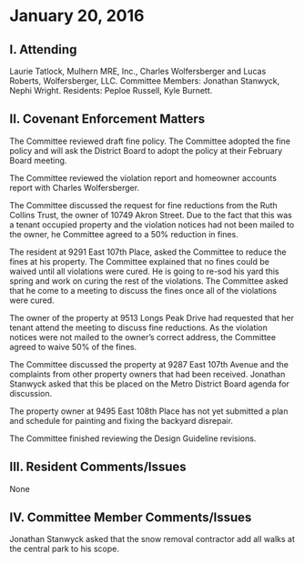 # January 20, 2016

## I. Attending
Laurie Tatlock, Mulhern MRE, Inc., Charles Wolfersberger and Lucas Roberts, Wolfersberger, LLC.  Committee Members: Jonathan Stanwyck, Nephi Wright.  Residents:  Peploe Russell, Kyle Burnett.


## II. Covenant Enforcement Matters
The Committee reviewed draft fine policy.  The Committee adopted the fine policy and will ask the District Board to adopt the policy at their February Board meeting.  

The Committee reviewed the violation report and homeowner accounts report with Charles Wolfersberger.

The Committee discussed the request for fine reductions from the Ruth Collins Trust, the owner of 10749 Akron Street.  Due to the fact that this was a tenant occupied property and the violation notices had not been mailed to the owner, he Committee agreed to a 50% reduction in fines.

The resident at 9291 East 107th Place, asked the Committee to reduce the fines at his property.  The Committee explained that no fines could be waived until all violations were cured.  He is going to re-sod his yard this spring and work on curing the rest of the violations.  The Committee asked that he come to a meeting to discuss the fines once all of the violations were cured.

The owner of the property at 9513 Longs Peak Drive had requested that her tenant attend the meeting to discuss fine reductions.  As the violation notices were not mailed to the owner’s correct address, the Committee agreed to waive 50% of the fines.

The Committee discussed the property at 9287 East 107th Avenue and the complaints from other property owners that had been received.  Jonathan Stanwyck asked that this be placed on the Metro District Board agenda for discussion.

The property owner at 9495 East 108th Place has not yet submitted a plan and schedule for painting and fixing the backyard disrepair.  

The Committee finished reviewing the Design Guideline revisions.

## III. Resident Comments/Issues
None

## IV. Committee Member Comments/Issues
Jonathan Stanwyck asked that the snow removal contractor add all walks at the central park to his scope.
